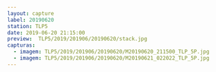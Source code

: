 ```yaml
---
layout: capture
label: 20190620
station: TLP5
date: 2019-06-20 21:15:00
preview:  TLP5/2019/201906/20190620/stack.jpg
capturas:
  - imagem: TLP5/2019/201906/20190620/M20190620_211500_TLP_5P.jpg
  - imagem: TLP5/2019/201906/20190620/M20190621_022022_TLP_5P.jpg
---
```

